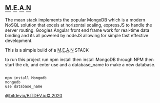[M](https://www.mongodb.com).[E](http://expressjs.com/).[A](https://angular.io/).[N](https://nodejs.org/en/)
-------

The mean stack implements the popular MongoDB which is a modern NoSQL solution that excels at horizontal scaling, expressJS to handle the server routing. Googles Angular front end frame work for real-time data binding and its all powered by nodeJS allowing for simple fast effective development.



This is a simple build of a  [M](https://www.mongodb.com).[E](http://expressjs.com/).[A](https://angular.io/).[N](https://nodejs.org/en/) STACK

to run this project run npm install then install MongoDB through NPM then start the db, and enter use and a database_name to make a new database.
```

npm install Mongodb
mongodb
use database_name

```


[@bitdevio/BITDEV.io© 2020](https://github.com/bitdevio)
